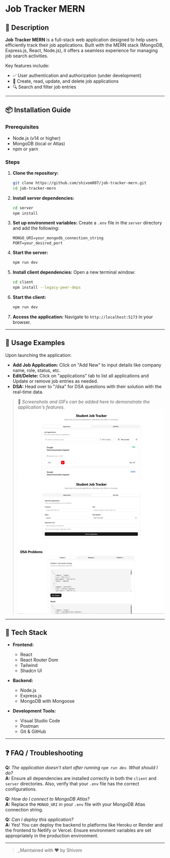 # Job Tracker MERN

## 📌 Description

**Job Tracker MERN** is a full-stack web application designed to help users efficiently track their job applications. Built with the MERN stack (MongoDB, Express.js, React, Node.js), it offers a seamless experience for managing job search activities.

Key features include:
- ✅ User authentication and authorization (under development)
- 📄 Create, read, update, and delete job applications
- 🔍 Search and filter job entries

---

## 📦 Installation Guide

### Prerequisites

- Node.js (v14 or higher)
- MongoDB (local or Atlas)
- npm or yarn

### Steps

1. **Clone the repository:**
   ```bash
   git clone https://github.com/shivom007/job-tracker-mern.git
   cd job-tracker-mern
   ```

2. **Install server dependencies:**
   ```bash
   cd server
   npm install
   ```

3. **Set up environment variables:**
   Create a `.env` file in the `server` directory and add the following:
   ```env
   MONGO_URI=your_mongodb_connection_string
   PORT=your_desired_port
   ```

4. **Start the server:**
   ```bash
   npm run dev
   ```

5. **Install client dependencies:**
   Open a new terminal window:
   ```bash
   cd client
   npm install --legacy-peer-deps
   ```

6. **Start the client:**
   ```bash
   npm run dev
   ```

7. **Access the application:**
   Navigate to `http://localhost:5173` in your browser.

---

## 🚀 Usage Examples

Upon launching the application:

- **Add Job Application:** Click on "Add New" to input details like company name, role, status, etc.
- **Edit/Delete:** Click on "applications" tab to list all applications and Update or remove job entries as needed.
- **DSA:** Head over to "/dsa" for DSA questions with their solution with the real-time data.

> 📸 *Screenshots and GIFs can be added here to demonstrate the application's features.*
![alt text](screenshots/image.png)
![alt text](screenshots/image-1.png)
![alt text](screenshots/image-2.png)
---

## 🧱 Tech Stack

- **Frontend:**
  - React
  - React Router Dom
  - Tailwind
  - Shadcn UI

- **Backend:**
  - Node.js
  - Express.js
  - MongoDB with Mongoose

- **Development Tools:**
  - Visual Studio Code
  - Postman
  - Git & GitHub

---

## ❓ FAQ / Troubleshooting

**Q:** *The application doesn't start after running `npm run dev`. What should I do?*  
**A:** Ensure all dependencies are installed correctly in both the `client` and `server` directories. Also, verify that your `.env` file has the correct configurations.

**Q:** *How do I connect to MongoDB Atlas?*  
**A:** Replace the `MONGO_URI` in your `.env` file with your MongoDB Atlas connection string.

**Q:** *Can I deploy this application?*  
**A:** Yes! You can deploy the backend to platforms like Heroku or Render and the frontend to Netlify or Vercel. Ensure environment variables are set appropriately in the production environment.

---

> _Maintained with ❤️ by Shivom 
